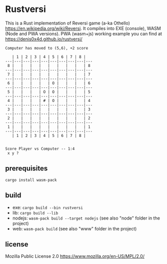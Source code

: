 # Rustversi

This is a Rust implementation of Reversi game (a-ka Othello) https://en.wikipedia.org/wiki/Reversi. 
It compiles into EXE (console), WASM (Node and PWA versions). 
PWA (wasm+js) working example you can find at https://denis0x4d.github.io/rustversi/

```
Computer has moved to (5,6), +2 score

   | 1 | 2 | 3 | 4 | 5 | 6 | 7 | 8 |
---|---|---|---|---|---|---|---|---|---
 8 |   |   |   |   |   |   |   |   | 8
---|---|---|---|---|---|---|---|---|---
 7 |   |   |   |   |   |   |   |   | 7
---|---|---|---|---|---|---|---|---|---
 6 |   |   |   |   | O |   |   |   | 6
---|---|---|---|---|---|---|---|---|---
 5 |   |   |   | O | O |   |   |   | 5
---|---|---|---|---|---|---|---|---|---
 4 |   |   |   | # | O |   |   |   | 4
---|---|---|---|---|---|---|---|---|---
 3 |   |   |   |   |   |   |   |   | 3
---|---|---|---|---|---|---|---|---|---
 2 |   |   |   |   |   |   |   |   | 2
---|---|---|---|---|---|---|---|---|---
 1 |   |   |   |   |   |   |   |   | 1
---|---|---|---|---|---|---|---|---|---
   | 1 | 2 | 3 | 4 | 5 | 6 | 7 | 8 |


Score Player vs Computer -- 1:4
 x y ?
```

## prerequisites
`cargo install wasm-pack`


## build
* exe: `cargo build --bin rustversi`
* lib: `cargo build --lib`
* nodejs: `wasm-pack build --target nodejs` (see also "node" folder in the project)
* web: `wasm-pack build` (see also "www" folder in the project)


## license
Mozilla Public License 2.0 https://www.mozilla.org/en-US/MPL/2.0/
